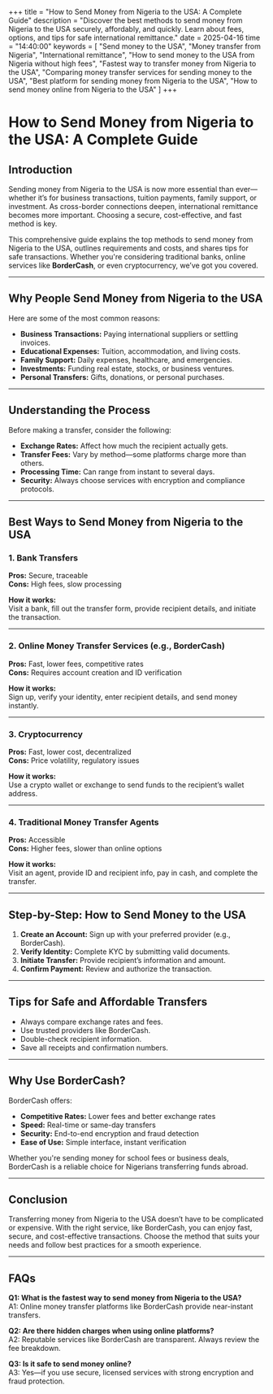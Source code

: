 +++
title = "How to Send Money from Nigeria to the USA: A Complete Guide"
description = "Discover the best methods to send money from Nigeria to the USA securely, affordably, and quickly. Learn about fees, options, and tips for safe international remittance."
date = 2025-04-16 
time = "14:40:00"
keywords = [
  "Send money to the USA",
  "Money transfer from Nigeria",
  "International remittance",
  "How to send money to the USA from Nigeria without high fees",
  "Fastest way to transfer money from Nigeria to the USA",
  "Comparing money transfer services for sending money to the USA",
  "Best platform for sending money from Nigeria to the USA",
  "How to send money online from Nigeria to the USA"
]
+++

# How to Send Money from Nigeria to the USA: A Complete Guide

## Introduction

Sending money from Nigeria to the USA is now more essential than ever—whether it’s for business transactions, tuition payments, family support, or investment. As cross-border connections deepen, international remittance becomes more important. Choosing a secure, cost-effective, and fast method is key.

This comprehensive guide explains the top methods to send money from Nigeria to the USA, outlines requirements and costs, and shares tips for safe transactions. Whether you're considering traditional banks, online services like **BorderCash**, or even cryptocurrency, we’ve got you covered.

---

## Why People Send Money from Nigeria to the USA

Here are some of the most common reasons:

- **Business Transactions:** Paying international suppliers or settling invoices.  
- **Educational Expenses:** Tuition, accommodation, and living costs.  
- **Family Support:** Daily expenses, healthcare, and emergencies.  
- **Investments:** Funding real estate, stocks, or business ventures.  
- **Personal Transfers:** Gifts, donations, or personal purchases.

---

## Understanding the Process

Before making a transfer, consider the following:

- **Exchange Rates:** Affect how much the recipient actually gets.  
- **Transfer Fees:** Vary by method—some platforms charge more than others.  
- **Processing Time:** Can range from instant to several days.  
- **Security:** Always choose services with encryption and compliance protocols.

---

## Best Ways to Send Money from Nigeria to the USA

### 1. Bank Transfers

**Pros:** Secure, traceable  
**Cons:** High fees, slow processing

**How it works:**  
Visit a bank, fill out the transfer form, provide recipient details, and initiate the transaction.

---

### 2. Online Money Transfer Services (e.g., BorderCash)

**Pros:** Fast, lower fees, competitive rates  
**Cons:** Requires account creation and ID verification

**How it works:**  
Sign up, verify your identity, enter recipient details, and send money instantly.

---

### 3. Cryptocurrency

**Pros:** Fast, lower cost, decentralized  
**Cons:** Price volatility, regulatory issues

**How it works:**  
Use a crypto wallet or exchange to send funds to the recipient’s wallet address.

---

### 4. Traditional Money Transfer Agents

**Pros:** Accessible  
**Cons:** Higher fees, slower than online options

**How it works:**  
Visit an agent, provide ID and recipient info, pay in cash, and complete the transfer.

---

## Step-by-Step: How to Send Money to the USA

1. **Create an Account:** Sign up with your preferred provider (e.g., BorderCash).  
2. **Verify Identity:** Complete KYC by submitting valid documents.  
3. **Initiate Transfer:** Provide recipient’s information and amount.  
4. **Confirm Payment:** Review and authorize the transaction.

---

## Tips for Safe and Affordable Transfers

- Always compare exchange rates and fees.  
- Use trusted providers like BorderCash.  
- Double-check recipient information.  
- Save all receipts and confirmation numbers.

---

## Why Use BorderCash?

BorderCash offers:

- **Competitive Rates:** Lower fees and better exchange rates  
- **Speed:** Real-time or same-day transfers  
- **Security:** End-to-end encryption and fraud detection  
- **Ease of Use:** Simple interface, instant verification

Whether you're sending money for school fees or business deals, BorderCash is a reliable choice for Nigerians transferring funds abroad.

---

## Conclusion

Transferring money from Nigeria to the USA doesn’t have to be complicated or expensive. With the right service, like BorderCash, you can enjoy fast, secure, and cost-effective transactions. Choose the method that suits your needs and follow best practices for a smooth experience.

---

## FAQs

**Q1: What is the fastest way to send money from Nigeria to the USA?**  
A1: Online money transfer platforms like BorderCash provide near-instant transfers.

**Q2: Are there hidden charges when using online platforms?**  
A2: Reputable services like BorderCash are transparent. Always review the fee breakdown.

**Q3: Is it safe to send money online?**  
A3: Yes—if you use secure, licensed services with strong encryption and fraud protection.